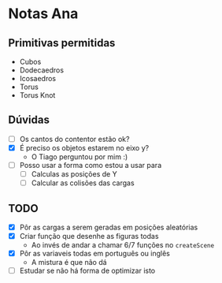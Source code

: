 # Notas Ana

## Primitivas permitidas

- Cubos
- Dodecaedros
- Icosaedros
- Torus
- Torus Knot

## Dúvidas

- [ ] Os cantos do contentor estão ok?
- [x] É preciso os objetos estarem no eixo y?
  - O Tiago perguntou por mim :)
- [ ] Posso usar a forma como estou a usar para
  - [ ] Calculas as posições de Y
  - [ ] Calcular as colisões das cargas

## TODO

- [x] Pôr as cargas a serem geradas em posições aleatórias
- [x] Criar função que desenhe as figuras todas
  - Ao invés de andar a chamar 6/7 funções no `createScene`
- [x] Pôr as variaveis todas em português ou inglês
  - A mistura é que não dá
- [ ] Estudar se não há forma de optimizar isto
